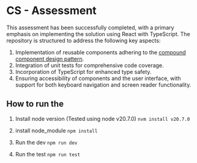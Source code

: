 # CS - Assessment

This assessment has been successfully completed, with a primary emphasis on implementing the solution using React with TypeScript. The repository is structured to address the following key aspects:


1. Implementation of reusable components adhering to the [compound component design pattern](https://www.smashingmagazine.com/2021/08/compound-components-react/).
2. Integration of unit tests for comprehensive code coverage.
3. Incorporation of TypeScript for enhanced type safety.
4. Ensuring accessibility of components and the user interface, with support for both keyboard navigation and screen reader functionality.
   

## How to run the 

1. Install node version (Tested using node v20.7.0)
  `nvm install v20.7.0`

2. install node_module
  `npm install`

3. Run the dev 
  `npm run dev`
  
4. Run the test
  `npm run test`

